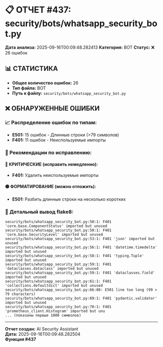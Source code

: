 # 📋 ОТЧЕТ #437: security/bots/whatsapp_security_bot.py

**Дата анализа:** 2025-09-16T00:09:48.282413
**Категория:** BOT
**Статус:** ❌ 26 ошибок

## 📊 СТАТИСТИКА

- **Общее количество ошибок:** 26
- **Тип файла:** BOT
- **Путь к файлу:** `security/bots/whatsapp_security_bot.py`

## ❌ ОБНАРУЖЕННЫЕ ОШИБКИ

### 📈 Распределение ошибок по типам:

- **E501:** 15 ошибок - Длинные строки (>79 символов)
- **F401:** 11 ошибок - Неиспользуемые импорты

### 🎯 Рекомендации по исправлению:

#### 🔴 КРИТИЧЕСКИЕ (исправить немедленно):
- **F401:** Удалить неиспользуемые импорты

#### 🟢 ФОРМАТИРОВАНИЕ (можно отложить):
- **E501:** Разбить длинные строки на несколько коротких

### 📝 Детальный вывод flake8:

```
security/bots/whatsapp_security_bot.py:50:1: F401 'core.base.ComponentStatus' imported but unused
security/bots/whatsapp_security_bot.py:50:1: F401 'core.base.SecurityLevel' imported but unused
security/bots/whatsapp_security_bot.py:53:1: F401 'json' imported but unused
security/bots/whatsapp_security_bot.py:56:1: F401 'datetime.timedelta' imported but unused
security/bots/whatsapp_security_bot.py:58:1: F401 'typing.Tuple' imported but unused
security/bots/whatsapp_security_bot.py:59:1: F401 'dataclasses.dataclass' imported but unused
security/bots/whatsapp_security_bot.py:59:1: F401 'dataclasses.field' imported but unused
security/bots/whatsapp_security_bot.py:61:1: F401 'collections.defaultdict' imported but unused
security/bots/whatsapp_security_bot.py:66:80: E501 line too long (99 > 79 characters)
security/bots/whatsapp_security_bot.py:69:1: F401 'pydantic.validator' imported but unused
security/bots/whatsapp_security_bot.py:70:1: F401 'prometheus_client.Histogram' imported but unu
... (показаны первые 1000 символов)
```

---
**Отчет создан:** AI Security Assistant  
**Дата:** 2025-09-16T00:09:48.282504  
**Функция #437**
